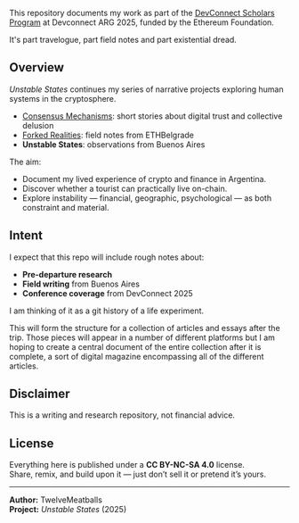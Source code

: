 This repository documents my work as part of the [DevConnect Scholars Program](https://blog.ethereum.org/en/2025/06/03/devconnect-arg-scholars) at Devconnect ARG 2025, funded by the Ethereum Foundation.

It's part travelogue, part field notes and part existential dread. 

## Overview  
*Unstable States* continues my series of narrative projects exploring human systems in the cryptosphere.

- [Consensus Mechanisms](https://mirror.xyz/consensusmechanisms.eth): short stories about digital trust and collective delusion  
- [Forked Realities](https://github.com/TwelveMeatballs/forked-realities): field notes from ETHBelgrade  
- **Unstable States**: observations from Buenos Aires

The aim:  
- Document my lived experience of crypto and finance in Argentina.  
- Discover whether a tourist can practically live on-chain.  
- Explore instability — financial, geographic, psychological — as both constraint and material.  

## Intent  

I expect that this repo will include rough notes about:
- **Pre-departure research** 
- **Field writing** from Buenos Aires 
- **Conference coverage** from DevConnect 2025

I am thinking of it as a git history of a life experiment.

This will form the structure for a collection of articles and essays after the trip. 
Those pieces will appear in a number of different platforms but I am hoping to create a central document of the entire collection after it is complete, a sort of digital magazine encompassing all of the different articles.



## Disclaimer  

This is a writing and research repository, not financial advice.  

## License  

Everything here is published under a **CC BY-NC-SA 4.0** license.  
Share, remix, and build upon it — just don’t sell it or pretend it’s yours. 

---

**Author:** TwelveMeatballs  
**Project:** *Unstable States* (2025)  
